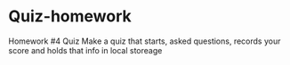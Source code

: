 # Quiz-homework
Homework #4 Quiz
Make a quiz that starts, asked questions, records your score and holds that info in local storeage